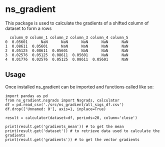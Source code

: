 # ns_gradient
This package is used to calculate the gradients of a shifted column of dataset to form a rows  

```
  column_0 column_1 column_2 column_3 column_4 column_5
0  0.05601      NaN      NaN      NaN      NaN      NaN
1  0.08611  0.05601      NaN      NaN      NaN      NaN
2  0.05125  0.08611  0.05601      NaN      NaN      NaN
3  0.02576  0.05125  0.08611  0.05601      NaN      NaN
4  0.01776  0.02576  0.05125  0.08611  0.05601      NaN
```
## Usage
Once installed ns_gradient can be imported and functions called like so:  

```
import pandas as pd
from ns_gradient.nsgrads import Nsgrads, calculator
df = pd.read_csv('./src/ns_gradient/all_sigs_df.csv')
df.drop(['Unnamed: 0'], axis=1, inplace=True)

result = calculator(dataset=df, periods=20, column='close')

print(result.get('gradients_mean')) # to get the mean
print(result.get('dataset')) # to retrieve data used to calculate the gradients
print(result.get('gradients')) # to get the vector gradients
```

